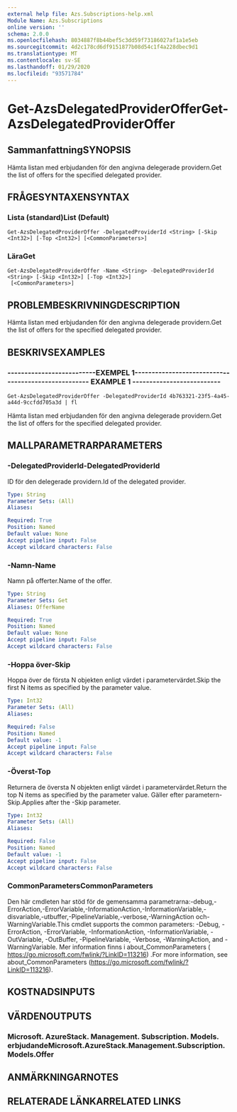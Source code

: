 ```yaml
---
external help file: Azs.Subscriptions-help.xml
Module Name: Azs.Subscriptions
online version: ''
schema: 2.0.0
ms.openlocfilehash: 8034887f8b44bef5c3dd59f73186027af1a1e5eb
ms.sourcegitcommit: 4d2c178cd6df9151877b08d54c1f4a228dbec9d1
ms.translationtype: MT
ms.contentlocale: sv-SE
ms.lasthandoff: 01/29/2020
ms.locfileid: "93571784"
---
```

# <span data-ttu-id="51cdf-101">Get-AzsDelegatedProviderOffer</span><span class="sxs-lookup"><span data-stu-id="51cdf-101">Get-AzsDelegatedProviderOffer</span></span>

## <span data-ttu-id="51cdf-102">Sammanfattning</span><span class="sxs-lookup"><span data-stu-id="51cdf-102">SYNOPSIS</span></span>
<span data-ttu-id="51cdf-103">Hämta listan med erbjudanden för den angivna delegerade providern.</span><span class="sxs-lookup"><span data-stu-id="51cdf-103">Get the list of offers for the specified delegated provider.</span></span>

## <span data-ttu-id="51cdf-104">FRÅGESYNTAXEN</span><span class="sxs-lookup"><span data-stu-id="51cdf-104">SYNTAX</span></span>

### <span data-ttu-id="51cdf-105">Lista (standard)</span><span class="sxs-lookup"><span data-stu-id="51cdf-105">List (Default)</span></span>
```
Get-AzsDelegatedProviderOffer -DelegatedProviderId <String> [-Skip <Int32>] [-Top <Int32>] [<CommonParameters>]
```

### <span data-ttu-id="51cdf-106">Lära</span><span class="sxs-lookup"><span data-stu-id="51cdf-106">Get</span></span>
```
Get-AzsDelegatedProviderOffer -Name <String> -DelegatedProviderId <String> [-Skip <Int32>] [-Top <Int32>]
 [<CommonParameters>]
```

## <span data-ttu-id="51cdf-107">PROBLEMBESKRIVNING</span><span class="sxs-lookup"><span data-stu-id="51cdf-107">DESCRIPTION</span></span>
<span data-ttu-id="51cdf-108">Hämta listan med erbjudanden för den angivna delegerade providern.</span><span class="sxs-lookup"><span data-stu-id="51cdf-108">Get the list of offers for the specified delegated provider.</span></span>

## <span data-ttu-id="51cdf-109">BESKRIVS</span><span class="sxs-lookup"><span data-stu-id="51cdf-109">EXAMPLES</span></span>

### <span data-ttu-id="51cdf-110">--------------------------EXEMPEL 1--------------------------</span><span class="sxs-lookup"><span data-stu-id="51cdf-110">-------------------------- EXAMPLE 1 --------------------------</span></span>
```
Get-AzsDelegatedProviderOffer -DelegatedProviderId 4b763321-23f5-4a45-a44d-9ccfdd705a3d | fl
```

<span data-ttu-id="51cdf-111">Hämta listan med erbjudanden för den angivna delegerade providern.</span><span class="sxs-lookup"><span data-stu-id="51cdf-111">Get the list of offers for the specified delegated provider.</span></span>

## <span data-ttu-id="51cdf-112">MALLPARAMETRAR</span><span class="sxs-lookup"><span data-stu-id="51cdf-112">PARAMETERS</span></span>

### <span data-ttu-id="51cdf-113">-DelegatedProviderId</span><span class="sxs-lookup"><span data-stu-id="51cdf-113">-DelegatedProviderId</span></span>
<span data-ttu-id="51cdf-114">ID för den delegerade providern.</span><span class="sxs-lookup"><span data-stu-id="51cdf-114">Id of the delegated provider.</span></span>

```yaml
Type: String
Parameter Sets: (All)
Aliases: 

Required: True
Position: Named
Default value: None
Accept pipeline input: False
Accept wildcard characters: False
```

### <span data-ttu-id="51cdf-115">-Namn</span><span class="sxs-lookup"><span data-stu-id="51cdf-115">-Name</span></span>
<span data-ttu-id="51cdf-116">Namn på offerter.</span><span class="sxs-lookup"><span data-stu-id="51cdf-116">Name of the offer.</span></span>

```yaml
Type: String
Parameter Sets: Get
Aliases: OfferName

Required: True
Position: Named
Default value: None
Accept pipeline input: False
Accept wildcard characters: False
```

### <span data-ttu-id="51cdf-117">-Hoppa över</span><span class="sxs-lookup"><span data-stu-id="51cdf-117">-Skip</span></span>
<span data-ttu-id="51cdf-118">Hoppa över de första N objekten enligt värdet i parametervärdet.</span><span class="sxs-lookup"><span data-stu-id="51cdf-118">Skip the first N items as specified by the parameter value.</span></span>

```yaml
Type: Int32
Parameter Sets: (All)
Aliases: 

Required: False
Position: Named
Default value: -1
Accept pipeline input: False
Accept wildcard characters: False
```

### <span data-ttu-id="51cdf-119">-Överst</span><span class="sxs-lookup"><span data-stu-id="51cdf-119">-Top</span></span>
<span data-ttu-id="51cdf-120">Returnera de översta N objekten enligt värdet i parametervärdet.</span><span class="sxs-lookup"><span data-stu-id="51cdf-120">Return the top N items as specified by the parameter value.</span></span>
<span data-ttu-id="51cdf-121">Gäller efter parametern-Skip.</span><span class="sxs-lookup"><span data-stu-id="51cdf-121">Applies after the -Skip parameter.</span></span>

```yaml
Type: Int32
Parameter Sets: (All)
Aliases: 

Required: False
Position: Named
Default value: -1
Accept pipeline input: False
Accept wildcard characters: False
```

### <span data-ttu-id="51cdf-122">CommonParameters</span><span class="sxs-lookup"><span data-stu-id="51cdf-122">CommonParameters</span></span>
<span data-ttu-id="51cdf-123">Den här cmdleten har stöd för de gemensamma parametrarna:-debug,-ErrorAction,-ErrorVariable,-InformationAction,-InformationVariable,-disvariable,-utbuffer,-PipelineVariable,-verbose,-WarningAction och-WarningVariable.</span><span class="sxs-lookup"><span data-stu-id="51cdf-123">This cmdlet supports the common parameters: -Debug, -ErrorAction, -ErrorVariable, -InformationAction, -InformationVariable, -OutVariable, -OutBuffer, -PipelineVariable, -Verbose, -WarningAction, and -WarningVariable.</span></span> <span data-ttu-id="51cdf-124">Mer information finns i about_CommonParameters ( https://go.microsoft.com/fwlink/?LinkID=113216) .</span><span class="sxs-lookup"><span data-stu-id="51cdf-124">For more information, see about_CommonParameters (https://go.microsoft.com/fwlink/?LinkID=113216).</span></span>

## <span data-ttu-id="51cdf-125">KOSTNADS</span><span class="sxs-lookup"><span data-stu-id="51cdf-125">INPUTS</span></span>

## <span data-ttu-id="51cdf-126">VÄRDEN</span><span class="sxs-lookup"><span data-stu-id="51cdf-126">OUTPUTS</span></span>

### <span data-ttu-id="51cdf-127">Microsoft. AzureStack. Management. Subscription. Models. erbjudande</span><span class="sxs-lookup"><span data-stu-id="51cdf-127">Microsoft.AzureStack.Management.Subscription.Models.Offer</span></span>

## <span data-ttu-id="51cdf-128">ANMÄRKNINGAR</span><span class="sxs-lookup"><span data-stu-id="51cdf-128">NOTES</span></span>

## <span data-ttu-id="51cdf-129">RELATERADE LÄNKAR</span><span class="sxs-lookup"><span data-stu-id="51cdf-129">RELATED LINKS</span></span>

